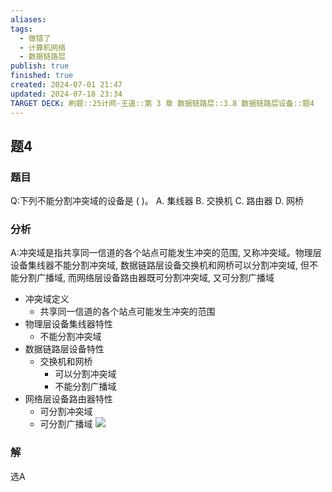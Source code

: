 ```yaml
---
aliases: 
tags:
  - 做错了
  - 计算机网络
  - 数据链路层
publish: true
finished: true
created: 2024-07-01 21:47
updated: 2024-07-18 23:34
TARGET DECK: 刷题::25计网-王道::第 3 章 数据链路层::3.8 数据链路层设备::题4
---
```


## 题4
### 题目
Q:下列不能分割冲突域的设备是 ( )。
A. 集线器 B. 交换机 C. 路由器 D. 网桥
### 分析
A:冲突域是指共享同一信道的各个站点可能发生冲突的范围, 又称冲突域。物理层设备集线器不能分割冲突域, 数据链路层设备交换机和网桥可以分割冲突域, 但不能分割广播域, 而网络层设备路由器既可分割冲突域, 又可分割广播域
- 冲突域定义
  - 共享同一信道的各个站点可能发生冲突的范围
- 物理层设备集线器特性
  - 不能分割冲突域
- 数据链路层设备特性
  - 交换机和网桥
    - 可以分割冲突域
    - 不能分割广播域
- 网络层设备路由器特性
  - 可分割冲突域
  - 可分割广播域
![](https://img.hwenyi.tech/202407182338043.webp)
### 解
选A



